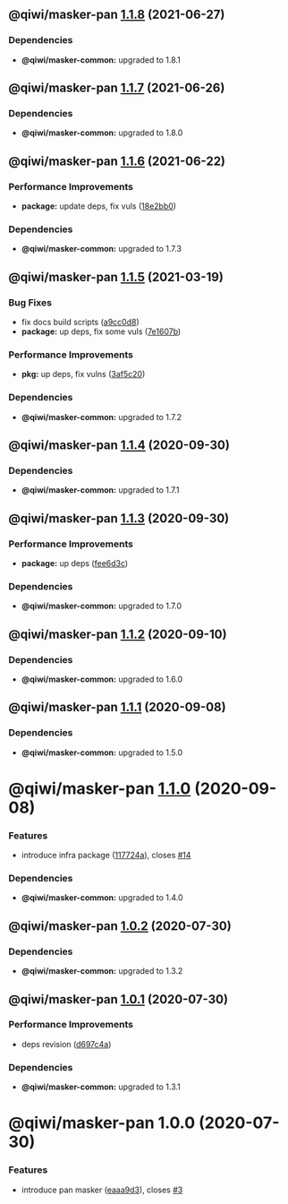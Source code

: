 ## @qiwi/masker-pan [1.1.8](https://github.com/qiwi/masker/compare/@qiwi/masker-pan@1.1.7...@qiwi/masker-pan@1.1.8) (2021-06-27)





### Dependencies

* **@qiwi/masker-common:** upgraded to 1.8.1

## @qiwi/masker-pan [1.1.7](https://github.com/qiwi/masker/compare/@qiwi/masker-pan@1.1.6...@qiwi/masker-pan@1.1.7) (2021-06-26)





### Dependencies

* **@qiwi/masker-common:** upgraded to 1.8.0

## @qiwi/masker-pan [1.1.6](https://github.com/qiwi/masker/compare/@qiwi/masker-pan@1.1.5...@qiwi/masker-pan@1.1.6) (2021-06-22)


### Performance Improvements

* **package:** update deps, fix vuls ([18e2bb0](https://github.com/qiwi/masker/commit/18e2bb098611e4477cb468551f5a56e94e4473b0))





### Dependencies

* **@qiwi/masker-common:** upgraded to 1.7.3

## @qiwi/masker-pan [1.1.5](https://github.com/qiwi/masker/compare/@qiwi/masker-pan@1.1.4...@qiwi/masker-pan@1.1.5) (2021-03-19)


### Bug Fixes

* fix docs build scripts ([a9cc0d8](https://github.com/qiwi/masker/commit/a9cc0d8458d5ea22d2a9a63d90ad6662894021d1))
* **package:** up deps, fix some vuls ([7e1607b](https://github.com/qiwi/masker/commit/7e1607b0434084188fe095763244c6cfd4f8c3b3))


### Performance Improvements

* **pkg:** up deps, fix vulns ([3af5c20](https://github.com/qiwi/masker/commit/3af5c205e875a69e0b841e69606f07928b9a3af7))





### Dependencies

* **@qiwi/masker-common:** upgraded to 1.7.2

## @qiwi/masker-pan [1.1.4](https://github.com/qiwi/masker/compare/@qiwi/masker-pan@1.1.3...@qiwi/masker-pan@1.1.4) (2020-09-30)





### Dependencies

* **@qiwi/masker-common:** upgraded to 1.7.1

## @qiwi/masker-pan [1.1.3](https://github.com/qiwi/masker/compare/@qiwi/masker-pan@1.1.2...@qiwi/masker-pan@1.1.3) (2020-09-30)


### Performance Improvements

* **package:** up deps ([fee6d3c](https://github.com/qiwi/masker/commit/fee6d3c517f58e603dd38dec686fcc647fef3c6a))





### Dependencies

* **@qiwi/masker-common:** upgraded to 1.7.0

## @qiwi/masker-pan [1.1.2](https://github.com/qiwi/masker/compare/@qiwi/masker-pan@1.1.1...@qiwi/masker-pan@1.1.2) (2020-09-10)





### Dependencies

* **@qiwi/masker-common:** upgraded to 1.6.0

## @qiwi/masker-pan [1.1.1](https://github.com/qiwi/masker/compare/@qiwi/masker-pan@1.1.0...@qiwi/masker-pan@1.1.1) (2020-09-08)





### Dependencies

* **@qiwi/masker-common:** upgraded to 1.5.0

# @qiwi/masker-pan [1.1.0](https://github.com/qiwi/masker/compare/@qiwi/masker-pan@1.0.2...@qiwi/masker-pan@1.1.0) (2020-09-08)


### Features

* introduce infra package ([117724a](https://github.com/qiwi/masker/commit/117724a6993f97f4e3eb804bc9f8c438eb66a5d7)), closes [#14](https://github.com/qiwi/masker/issues/14)





### Dependencies

* **@qiwi/masker-common:** upgraded to 1.4.0

## @qiwi/masker-pan [1.0.2](https://github.com/qiwi/masker/compare/@qiwi/masker-pan@1.0.1...@qiwi/masker-pan@1.0.2) (2020-07-30)





### Dependencies

* **@qiwi/masker-common:** upgraded to 1.3.2

## @qiwi/masker-pan [1.0.1](https://github.com/qiwi/masker/compare/@qiwi/masker-pan@1.0.0...@qiwi/masker-pan@1.0.1) (2020-07-30)


### Performance Improvements

* deps revision ([d697c4a](https://github.com/qiwi/masker/commit/d697c4a2b43fe5f0df6c4a600f76b977e09d750f))





### Dependencies

* **@qiwi/masker-common:** upgraded to 1.3.1

# @qiwi/masker-pan 1.0.0 (2020-07-30)


### Features

* introduce pan masker ([eaaa9d3](https://github.com/qiwi/masker/commit/eaaa9d3438296dafcd321b086f593254eaeacdfc)), closes [#3](https://github.com/qiwi/masker/issues/3)

